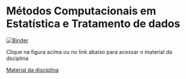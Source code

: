 # Métodos Computacionais em Estatística e Tratamento de dados
[![Binder](https://mybinder.org/badge_logo.svg)](https://mybinder.org/v2/gh/joaopauloam/metodos_computacionais/f6adce4f079f2e5ad3cb26d6360d788304075671?filepath=index.ipynb)

Clique na figura acima ou no link abaixo para acessar o material da dsciplina

[Material da disciplina](https://mybinder.org/v2/gh/joaopauloam/metodos_computacionais/f6adce4f079f2e5ad3cb26d6360d788304075671?filepath=index.ipynb)
